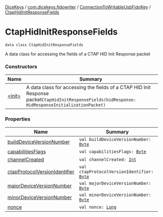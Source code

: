 [DiceKeys](../../../index.md) / [com.dicekeys.fidowriter](../../index.md) / [ConnectionToWritableUsbFidoKey](../index.md) / [CtapHidInitResponseFields](./index.md)

# CtapHidInitResponseFields

`data class CtapHidInitResponseFields`

A data class for accessing the fields of a CTAP HID Init Response packet

### Constructors

| Name | Summary |
|---|---|
| [&lt;init&gt;](-init-.md) | A data class for accessing the fields of a CTAP HID Init Response packet`CtapHidInitResponseFields(hidResponse: HidResponseInitializationPacket)` |

### Properties

| Name | Summary |
|---|---|
| [buildDeviceVersionNumber](build-device-version-number.md) | `val buildDeviceVersionNumber: `[`Byte`](https://kotlinlang.org/api/latest/jvm/stdlib/kotlin/-byte/index.html) |
| [capabilitiesFlags](capabilities-flags.md) | `val capabilitiesFlags: `[`Byte`](https://kotlinlang.org/api/latest/jvm/stdlib/kotlin/-byte/index.html) |
| [channelCreated](channel-created.md) | `val channelCreated: `[`Int`](https://kotlinlang.org/api/latest/jvm/stdlib/kotlin/-int/index.html) |
| [ctapProtocolVersionIdentifier](ctap-protocol-version-identifier.md) | `val ctapProtocolVersionIdentifier: `[`Byte`](https://kotlinlang.org/api/latest/jvm/stdlib/kotlin/-byte/index.html) |
| [majorDeviceVersionNumber](major-device-version-number.md) | `val majorDeviceVersionNumber: `[`Byte`](https://kotlinlang.org/api/latest/jvm/stdlib/kotlin/-byte/index.html) |
| [minorDeviceVersionNumber](minor-device-version-number.md) | `val minorDeviceVersionNumber: `[`Byte`](https://kotlinlang.org/api/latest/jvm/stdlib/kotlin/-byte/index.html) |
| [nonce](nonce.md) | `val nonce: `[`Long`](https://kotlinlang.org/api/latest/jvm/stdlib/kotlin/-long/index.html) |
